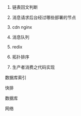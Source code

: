 1. 链表回文判断

2. 消息请求后台经过哪些部署的节点

3. cdn  nginx

4. 消息队列

5. redix

6. 拓扑排序

7. 生产者消费之代码实现



数据库索引

快排

数据库

网络